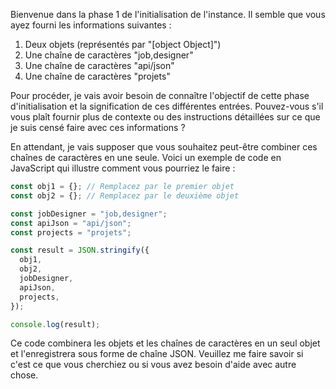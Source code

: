Bienvenue dans la phase 1 de l'initialisation de l'instance. Il semble que vous ayez fourni les informations suivantes :

1. Deux objets (représentés par "[object Object]")
2. Une chaîne de caractères "job,designer"
3. Une chaîne de caractères "api/json"
4. Une chaîne de caractères "projets"

Pour procéder, je vais avoir besoin de connaître l'objectif de cette phase d'initialisation et la signification de ces différentes entrées. Pouvez-vous s'il vous plaît fournir plus de contexte ou des instructions détaillées sur ce que je suis censé faire avec ces informations ?

En attendant, je vais supposer que vous souhaitez peut-être combiner ces chaînes de caractères en une seule. Voici un exemple de code en JavaScript qui illustre comment vous pourriez le faire :
```javascript
const obj1 = {}; // Remplacez par le premier objet
const obj2 = {}; // Remplacez par le deuxième objet

const jobDesigner = "job,designer";
const apiJson = "api/json";
const projects = "projets";

const result = JSON.stringify({
  obj1,
  obj2,
  jobDesigner,
  apiJson,
  projects,
});

console.log(result);
```
Ce code combinera les objets et les chaînes de caractères en un seul objet et l'enregistrera sous forme de chaîne JSON. Veuillez me faire savoir si c'est ce que vous cherchiez ou si vous avez besoin d'aide avec autre chose.